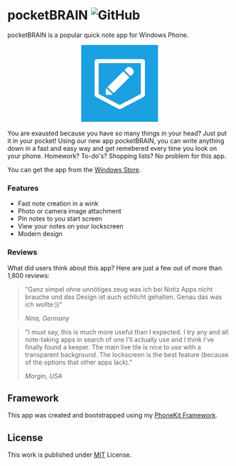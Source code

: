 # pocketBRAIN ![GitHub](https://img.shields.io/github/license/b3nk4n/pocketbrain-app)

pocketBRAIN is a popular quick note app for Windows Phone.

<p align="center">
    <img alt="App Logo" src="PocketBrain.App/Assets/pocketbrain.jpg">
</p>

You are exausted because you have so many things in your head? Just put it in your pocket! Using our new app pocketBRAIN, you can write anything down in a fast and easy way and get remebered every time you look on your phone. Homework? To-do's? Shopping lists? No problem for this app.

You can get the app from the [Windows Store](http://www.windowsphone.com/s?appid=ad1227e4-9f80-4967-957f-6db140dc0c90).

### Features
- Fast note creation in a wink
- Photo or camera image attachment
- Pin notes to you start screen
- View your notes on your lockscreen
- Modern design

### Reviews

What did users think about this app? Here are just a few out of more than 1,800 reviews:

> "Ganz simpel ohne unnötiges zeug was ich bei Notiz Apps nicht brauche und das Design ist auch schlicht gehalten. Genau das was ich wollte:))"
>
> _Nina, Germany_

> "I must say, this is much more useful than I expected. I try any and all note-taking apps in search of one I'll actually use and I think I've finally found a keeper. The main live tile is nice to use with a transparent background. The lockscreen is the best feature (because of the options that other apps lack)."
>
> _Morgin, USA_

## Framework

This app was created and bootstrapped using my [PhoneKit Framework](https://github.com/b3nk4n/phonekit.framework).

## License

This work is published under [MIT][mit] License.

[mit]: https://github.com/b3nk4n/pocketbrain-app/blob/main/LICENSE